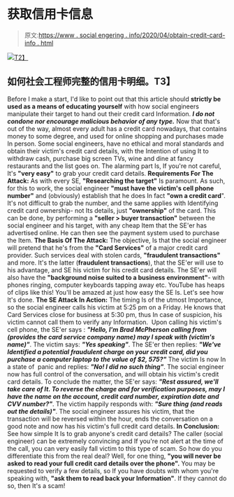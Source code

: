 # 获取信用卡信息

> 原文:[https://www . social engering . info/2020/04/obtain-credit-card-info . html](https://www.socialengineering.info/2020/04/obtain-credit-card-info.html)

[![](../Images/eac082a6d007a7b7863e0d1d849d3d92.png)T2】](https://1.bp.blogspot.com/-ZM-mawJPTWY/XqWyoeEHTyI/AAAAAAAAJoc/nHVrAMh65UAn9bAaQv2kpijy22N_2znnQCLcBGAsYHQ/s1600/Social%2BEngineer%2BCredit%2BCard.%2Bwww.socialengineering.info.jpg)

## **如何社会工程师完整的信用卡明细。T3】**

Before I make a start, I'd like to point out that this article should **strictly be used as a means of educating yourself** with how social engineers manipulate their target to hand out their credit card Information. ***I do not condone nor encourage malicious behavior of any type.*** Now that that's out of the way, almost every adult has a credit card nowadays, that contains money to some degree, and used for online shopping and purchases made In person.
  Some social engineers, have no ethical and moral standards and obtain their victim's credit card details, with the Intention of using It to withdraw cash, purchase big screen TVs, wine and dine at fancy restaurants and the list goes on. The alarming part Is, If you're not careful, It's **"very easy"** to grab your credit card details.
  **Requirements For The Attack:**
  As with every SE, **"Researching the target"** Is paramount. As such, for this to work, the social engineer **"must have the victim's cell phone number"** and (obviously) establish that he does In fact **"own a credit card**". It's not difficult to grab the number, and the same applies with Identifying credit card ownership- not Its details, just **"ownership"** of the card. This can be done, by performing a **"seller > buyer transaction"** between the social engineer and his target, with any cheap Item that the SE'er has advertised online. He can then see the payment system used to purchase the Item.
  **The Basis Of The Attack:**
  The objective, Is that the social engineer will pretend that he's from the **"Card Services"** of a major credit card provider. Such services deal with stolen cards, **"fraudulent transactions"** and more. It's the latter (**fraudulent transactions**), that the SE'er will use to his advantage, and SE his victim for his credit card details. The SE'er will also have the **"background noise suited to a business environment"**- with phones ringing, computer keyboards tapping away etc. YouTube has heaps of clips like this! You'll be amazed at just how easy the SE Is. Let's see how It's done.
  **The SE Attack In Action:**
  The timing Is of the utmost Importance, so the social engineer calls his victim at 5:25 pm on a Friday. He knows that Card Services close for business at 5:30 pm, thus In case of suspicion, his victim cannot call them to verify any Information. 
  Upon calling his victim's cell phone, the SE'er says : ***"Hello, I'm Brad McPherson calling from (provides the card service company name) may I speak with (victim's name)"***. The victim says: ***"Yes speaking"***. The SE'er then replies: ***"We've Identified a potential fraudulent charge on your credit card, did you purchase a computer laptop to the value of $2, 575?"*** The victim Is now In a state of  panic and replies: ***"No! I did no such thing"***. The social engineer now has full control of the conversation, and will obtain his victim's credit card details.
  To conclude the matter, the SE'er says: ***"Rest assured, we'll take care of It. To reverse the charge and for verification purposes, may I have the name on the account, credit card number, expiration date and CVV number?"***. The victim happily responds with: ***"Sure thing (and reads out the details)"***. The social engineer assures his victim, that the transaction will be reversed within the hour, ends the conversation on a good note and now has his victim's full credit card details.
  **In Conclusion:**
  See how simple It Is to grab anyone's credit card details? The caller (social engineer) can be extremely convincing and If you're not alert at the time of the call, you can very easily fall victim to this type of scam. So how do you differentiate this from the real deal? Well, for one thing, **"you will never be asked to read your full credit card details over the phone".** You may be requested to verify a few details, so If you have doubts with whom you're speaking with, **"ask them to read back your Information"**. If they cannot do so, then It's a scam!